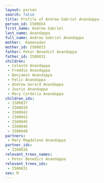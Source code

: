 ```yaml
---
layout: person
search: false
title: Profile of Andrew Gabriel Anandappa
person_id: I500034
first_name: Andrew Gabriel
last_name: Anandappa
full_name: Andrew Gabriel Anandappa
mother:  Ramenaden
mother_id: I500033
father: Peter Benedict Anandappa
father_id: I500031
children:
 - Celeste Anandappa
 - Freddie Anandappa
 - Benjamin Anandappa
 - Felix Anandappa
 - Andrew Gerard Anandappa
 - Justin Anandappa
 - Mary Cordelia Anandappa
children_ids:
 - I500037
 - I500038
 - I500041
 - I500042
 - I500045
 - I500046
 - I500048
partners:
 - Mary Magdalene Anandappa
partner_ids:
 - I500036
relevant_trees_names:
 - Peter Benedict Anandappa
relevant_trees_ids:
 - I500031
sex: M
---
```


